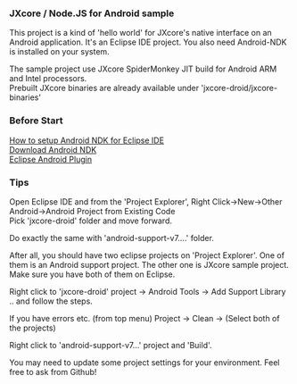 ### JXcore / Node.JS for Android sample

This project is a kind of 'hello world' for JXcore's native interface on an Android application. 
It's an Eclipse IDE project. You also need Android-NDK is installed on your system.

The sample project use JXcore SpiderMonkey JIT build for Android ARM and Intel processors.  
Prebuilt JXcore binaries are already available under 'jxcore-droid/jxcore-binaries'

### Before Start
[How to setup Android NDK for Eclipse IDE](http://tools.android.com/recent/usingthendkplugin)  
[Download Android NDK](https://developer.android.com/tools/sdk/ndk/index.html)  
[Eclipse Android Plugin](http://developer.android.com/tools/sdk/eclipse-adt.html)

### Tips
Open Eclipse IDE and from the 'Project Explorer', Right Click->New->Other  
Android->Android Project from Existing Code  
Pick 'jxcore-droid' folder and move forward.

Do exactly the same with 'android-support-v7....' folder.

After all, you should have two eclipse projects on 'Project Explorer'. 
One of them is an Android support project. The other one is JXcore sample
project. Make sure you have both of them on Eclipse. 

Right click to 'jxcore-droid' project -> Android Tools -> Add Support Library .. and follow the steps.

If you have errors etc. (from top menu) Project -> Clean -> (Select both of the projects)

Right click to 'android-support-v7...' project and 'Build'. 

You may need to update some project settings for your environment. Feel free to ask from Github!